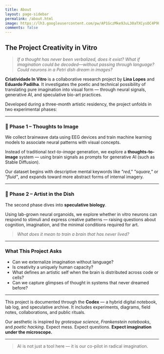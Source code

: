 ```yaml
---
title: About
layout: page-sidebar
permalink: /about.html
image: https://lh3.googleusercontent.com/pw/AP1GczMke9JuL30aTXCysOC4P9Ukh-rZKQB2WUerf7Azkc0dqwYpGq1gfRtkwTf6_tySztCNblJBxZ9Z6qBJ0vgY1oYQ1gc8dCwgN8AyQcEkR_jx8YLMvWUtehCvseuV4jnsQN1d7MIxww1bZbVhpaq04B2V=w997-h1026-s-no-gm?authuser=0
comments: false
---
```

## The Project Creativity in Vitro

> *If a thought has never been verbalized, does it exist?*
> *What if imagination could be decoded—without passing through language?*
> *Could neurons in a Petri dish dream in images?*

**Criatividade In Vitro** is a collaborative research project by **Lina Lopes** and **Eduardo Padilha**.
It investigates the poetic and technical possibility of translating pure imagination into visual form — through neural signals, generative AI, and speculative bio-art practices.

Developed during a three-month artistic residency, the project unfolds in two experimental phases:

---

### 🧠 Phase 1 – Thoughts to Image

We collect brainwave data using EEG devices and train machine learning models to associate neural patterns with visual concepts.

Instead of traditional *text-to-image* generation, we explore a **thoughts-to-image** system — using brain signals as prompts for generative AI (such as Stable Diffusion).

Our dataset begins with descriptive mental keywords like *"red," "square,"* or *"fluid"*, and expands toward more abstract forms of internal imagery.

---

### 🧫 Phase 2 – Artist in the Dish

The second phase dives into **speculative biology**.

Using lab-grown neural organoids, we explore whether in vitro neurons can respond to stimuli and express creative patterns — raising questions about cognition, imagination, and the minimal conditions required for art.

> *What does it mean to train a brain that has never lived?*

---

### What This Project Asks

- Can we externalize imagination without language?
- Is creativity a uniquely human capacity?
- What defines an artistic self when the brain is distributed across code or cells?
- Can we capture glimpses of thought in systems that never dreamed before?

---

This project is documented through the **Codex** — a hybrid digital notebook, lab log, and speculative archive. It includes experiments, diagrams, field notes, collaborations, and public rituals.

Our aesthetic is inspired by *grotesque science*, *Frankenstein notebooks*, and *poetic hacking*.
Expect mess. Expect questions.
**Expect imagination under the microscope.**

---

> AI is not just a tool here — it is our co-pilot in radical imagination.
